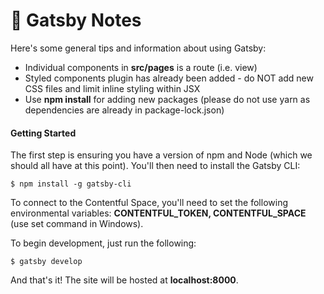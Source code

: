 # 🚀 Gatsby Notes

Here's some general tips and information about using Gatsby:

- Individual components in __src/pages__ is a route (i.e. view)
- Styled components plugin has already been added - do NOT add new CSS files and limit inline styling within JSX
- Use __npm install__ for adding new packages (please do not use yarn as dependencies are already in package-lock.json)

#### Getting Started

The first step is ensuring you have a version of npm and Node (which we should all have at this point). You'll then need to install the Gatsby CLI:

```
$ npm install -g gatsby-cli
```

To connect to the Contentful Space, you'll need to set the following environmental variables: __CONTENTFUL_TOKEN, CONTENTFUL_SPACE__ (use set command in Windows).

To begin development, just run the following:

```
$ gatsby develop
```

And that's it! The site will be hosted at __localhost:8000__.